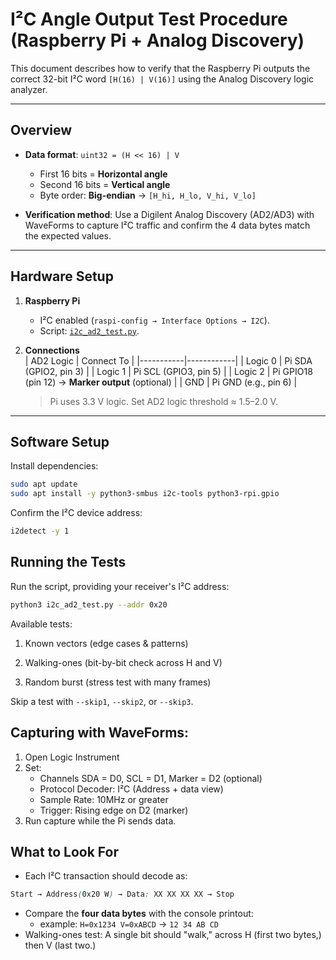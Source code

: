 # I²C Angle Output Test Procedure (Raspberry Pi + Analog Discovery)

This document describes how to verify that the Raspberry Pi outputs the correct 32-bit I²C word
`[H(16) | V(16)]` using the Analog Discovery logic analyzer.

---

## Overview
- **Data format**: `uint32 = (H << 16) | V`
  - First 16 bits = **Horizontal angle**
  - Second 16 bits = **Vertical angle**
  - Byte order: **Big-endian** → `[H_hi, H_lo, V_hi, V_lo]`

- **Verification method**: Use a Digilent Analog Discovery (AD2/AD3) with WaveForms to capture I²C traffic and confirm the 4 data bytes match the expected values.

---

## Hardware Setup
1. **Raspberry Pi**  
   - I²C enabled (`raspi-config → Interface Options → I2C`).
   - Script: [`i2c_ad2_test.py`](./i2c_ad2_test.py).

2. **Connections**  
   | AD2 Logic | Connect To |
   |-----------|------------|
   | Logic 0   | Pi SDA (GPIO2, pin 3) |
   | Logic 1   | Pi SCL (GPIO3, pin 5) |
   | Logic 2   | Pi GPIO18 (pin 12) → **Marker output** (optional) |
   | GND       | Pi GND (e.g., pin 6) |

   > Pi uses 3.3 V logic. Set AD2 logic threshold ≈ 1.5–2.0 V.

---

## Software Setup
Install dependencies:
```bash
sudo apt update
sudo apt install -y python3-smbus i2c-tools python3-rpi.gpio
```

Confirm the I²C device address: 
```bash
i2detect -y 1
```

## Running the Tests 
Run the script, providing your receiver's I²C address: 
```bash 
python3 i2c_ad2_test.py --addr 0x20
```
Available tests:

1. Known vectors (edge cases & patterns)

2. Walking-ones (bit-by-bit check across H and V)

3. Random burst (stress test with many frames)

Skip a test with `--skip1`, `--skip2`, or `--skip3`.

## Capturing with WaveForms: 
1. Open Logic Instrument 
2. Set:
    - Channels SDA = D0, SCL = D1, Marker = D2 (optional)
    - Protocol Decoder: I²C (Address + data view)
    - Sample Rate: 10MHz or greater 
    - Trigger: Rising edge on D2 (marker)
3. Run capture while the Pi sends data. 

## What to Look For
- Each I²C transaction should decode as: 
```css
Start → Address(0x20 W) → Data: XX XX XX XX → Stop
```
- Compare the **four data bytes** with the console printout: 
    - example: `H=0x1234 V=0xABCD` → `12 34 AB CD`
- Walking-ones test: A single bit should "walk," across H (first two bytes,) then V (last two.)

